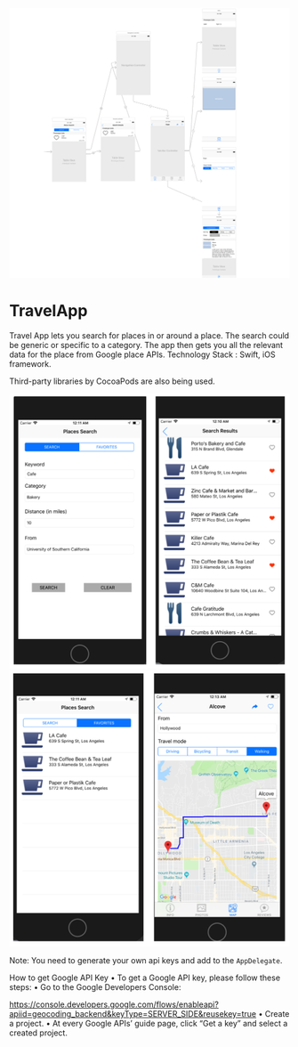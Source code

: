 ![alt text](https://raw.githubusercontent.com/DivyaGodayal/TravelApp/master/WebsiteImages/Storyboard.png)

# TravelApp
 Travel App lets you search for places in or around a place. The search could be generic or specific to a category. The app then gets you all the relevant data for the place from Google place APIs. 
 Technology Stack : Swift, iOS framework. 
                      
 Third-party libraries by CocoaPods are also being used.


![alt text](https://raw.githubusercontent.com/DivyaGodayal/TravelApp/master/WebsiteImages/Search-Results.png) 
![alt text](https://raw.githubusercontent.com/DivyaGodayal/TravelApp/master/WebsiteImages/Favorite-Maps.png) 

Note: You need to generate your own api keys and add to the `AppDelegate`.

How to get Google API Key
• To get a Google API key, please follow these steps:
• Go to the Google Developers Console:

https://console.developers.google.com/flows/enableapi?apiid=geocoding_backend&keyType=SERVER_SIDE&reusekey=true
• Create a project.
• At every Google APIs’ guide page, click “Get a key” and select a created project.